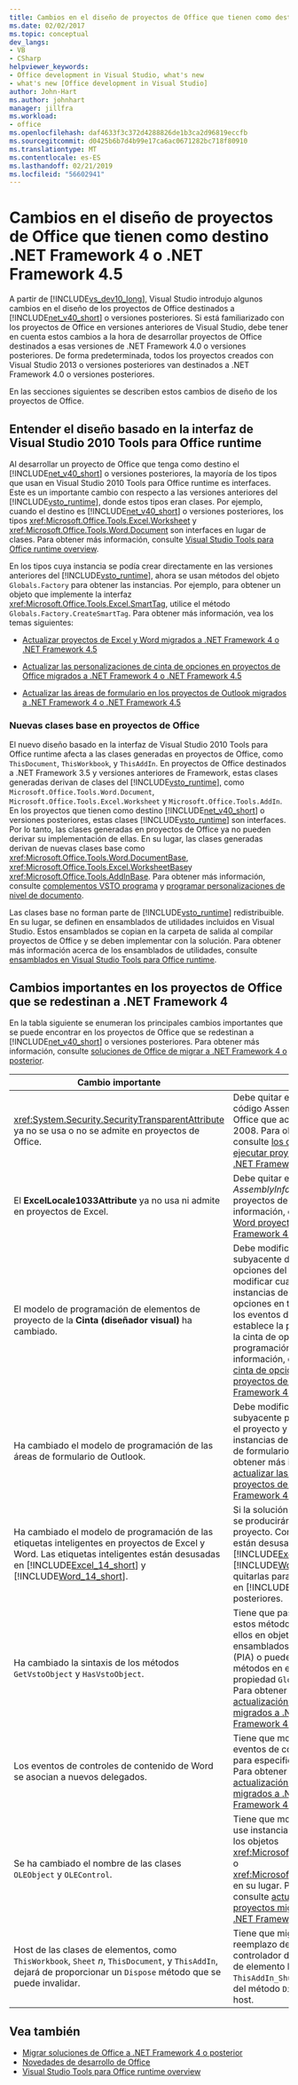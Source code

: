 ```yaml
---
title: Cambios en el diseño de proyectos de Office que tienen como destino .NET Framework
ms.date: 02/02/2017
ms.topic: conceptual
dev_langs:
- VB
- CSharp
helpviewer_keywords:
- Office development in Visual Studio, what's new
- what's new [Office development in Visual Studio]
author: John-Hart
ms.author: johnhart
manager: jillfra
ms.workload:
- office
ms.openlocfilehash: daf4633f3c372d4288826de1b3ca2d96819eccfb
ms.sourcegitcommit: d0425b6b7d4b99e17ca6ac0671282bc718f80910
ms.translationtype: MT
ms.contentlocale: es-ES
ms.lasthandoff: 02/21/2019
ms.locfileid: "56602941"
---
```

# <a name="changes-to-the-design-of-office-projects-that-target-the-net-framework-4-or-the-net-framework-45"></a>Cambios en el diseño de proyectos de Office que tienen como destino .NET Framework 4 o .NET Framework 4.5
  A partir de [!INCLUDE[vs_dev10_long](../sharepoint/includes/vs-dev10-long-md.md)], Visual Studio introdujo algunos cambios en el diseño de los proyectos de Office destinados a [!INCLUDE[net_v40_short](../sharepoint/includes/net-v40-short-md.md)] o versiones posteriores. Si está familiarizado con los proyectos de Office en versiones anteriores de Visual Studio, debe tener en cuenta estos cambios a la hora de desarrollar proyectos de Office destinados a esas versiones de .NET Framework 4.0 o versiones posteriores. De forma predeterminada, todos los proyectos creados con Visual Studio 2013 o versiones posteriores van destinados a .NET Framework 4.0 o versiones posteriores.

 En las secciones siguientes se describen estos cambios de diseño de los proyectos de Office.

## <a name="understand-the-interface-based-design-of-the-visual-studio-2010-tools-for-office-runtime"></a>Entender el diseño basado en la interfaz de Visual Studio 2010 Tools para Office runtime
 Al desarrollar un proyecto de Office que tenga como destino el [!INCLUDE[net_v40_short](../sharepoint/includes/net-v40-short-md.md)] o versiones posteriores, la mayoría de los tipos que usan en Visual Studio 2010 Tools para Office runtime es interfaces. Este es un importante cambio con respecto a las versiones anteriores del [!INCLUDE[vsto_runtime](../vsto/includes/vsto-runtime-md.md)], donde estos tipos eran clases. Por ejemplo, cuando el destino es [!INCLUDE[net_v40_short](../sharepoint/includes/net-v40-short-md.md)] o versiones posteriores, los tipos <xref:Microsoft.Office.Tools.Excel.Worksheet> y <xref:Microsoft.Office.Tools.Word.Document> son interfaces en lugar de clases. Para obtener más información, consulte [Visual Studio Tools para Office runtime overview](../vsto/visual-studio-tools-for-office-runtime-overview.md).

 En los tipos cuya instancia se podía crear directamente en las versiones anteriores del [!INCLUDE[vsto_runtime](../vsto/includes/vsto-runtime-md.md)], ahora se usan métodos del objeto `Globals.Factory` para obtener las instancias. Por ejemplo, para obtener un objeto que implemente la interfaz <xref:Microsoft.Office.Tools.Excel.SmartTag>, utilice el método `Globals.Factory.CreateSmartTag`. Para obtener más información, vea los temas siguientes:

-   [Actualizar proyectos de Excel y Word migrados a .NET Framework 4 o .NET Framework 4.5](../vsto/updating-excel-and-word-projects-that-you-migrate-to-the-dotnet-framework-4-or-the-dotnet-framework-4-5.md)

-   [Actualizar las personalizaciones de cinta de opciones en proyectos de Office migrados a .NET Framework 4 o .NET Framework 4.5](/visualstudio/vsto/update-ribbon-customizations-in-office-projects-to-migrate-to-dotnet-framework-4-or-4-5)

-   [Actualizar las áreas de formulario en los proyectos de Outlook migrados a .NET Framework 4 o .NET Framework 4.5](../vsto/updating-form-regions-in-outlook-projects-that-you-migrate-to-the-dotnet-framework-4-or-the-dotnet-framework-4-5.md)

### <a name="new-base-classes-in-office-projects"></a>Nuevas clases base en proyectos de Office
 El nuevo diseño basado en la interfaz de Visual Studio 2010 Tools para Office runtime afecta a las clases generadas en proyectos de Office, como `ThisDocument`, `ThisWorkbook`, y `ThisAddIn`. En proyectos de Office destinados a .NET Framework 3.5 y versiones anteriores de Framework, estas clases generadas derivan de clases del [!INCLUDE[vsto_runtime](../vsto/includes/vsto-runtime-md.md)], como `Microsoft.Office.Tools.Word.Document`, `Microsoft.Office.Tools.Excel.Worksheet` y `Microsoft.Office.Tools.AddIn`. En los proyectos que tienen como destino [!INCLUDE[net_v40_short](../sharepoint/includes/net-v40-short-md.md)] o versiones posteriores, estas clases [!INCLUDE[vsto_runtime](../vsto/includes/vsto-runtime-md.md)] son interfaces. Por lo tanto, las clases generadas en proyectos de Office ya no pueden derivar su implementación de ellas. En su lugar, las clases generadas derivan de nuevas clases base como <xref:Microsoft.Office.Tools.Word.DocumentBase>, <xref:Microsoft.Office.Tools.Excel.WorksheetBase>y <xref:Microsoft.Office.Tools.AddInBase>. Para obtener más información, consulte [complementos VSTO programa](../vsto/programming-vsto-add-ins.md) y [programar personalizaciones de nivel de documento](../vsto/programming-document-level-customizations.md).

 Las clases base no forman parte de [!INCLUDE[vsto_runtime](../vsto/includes/vsto-runtime-md.md)] redistribuible. En su lugar, se definen en ensamblados de utilidades incluidos en Visual Studio. Estos ensamblados se copian en la carpeta de salida al compilar proyectos de Office y se deben implementar con la solución. Para obtener más información acerca de los ensamblados de utilidades, consulte [ensamblados en Visual Studio Tools para Office runtime](../vsto/assemblies-in-the-visual-studio-tools-for-office-runtime.md).

## <a name="breaking-changes-in-office-projects-that-are-retargeted-to-the-net-framework-4"></a>Cambios importantes en los proyectos de Office que se redestinan a .NET Framework 4
 En la tabla siguiente se enumeran los principales cambios importantes que se puede encontrar en los proyectos de Office que se redestinan a [!INCLUDE[net_v40_short](../sharepoint/includes/net-v40-short-md.md)] o versiones posteriores. Para obtener más información, consulte [soluciones de Office de migrar a .NET Framework 4 o posterior](../vsto/migrating-office-solutions-to-the-dotnet-framework-4-or-later.md).

|Cambio importante|Consecuencia|
|---------------------|-----------------|
|<xref:System.Security.SecurityTransparentAttribute> ya no se usa o no se admite en proyectos de Office.|Debe quitar este atributo del archivo de código AssemblyInfo de los proyectos de Office que actualice desde Visual Studio 2008. Para obtener más información, consulte [los cambios requeridos para ejecutar proyectos de Office migrados a .NET Framework 4 o .NET Framework 4.5](../vsto/required-changes-to-run-office-projects-that-you-migrate-to-the-dotnet-framework-4-or-the-dotnet-framework-4-5.md).|
|El **ExcelLocale1033Attribute** ya no usa ni admite en proyectos de Excel.|Debe quitar este atributo desde el *AssemblyInfo* archivo de código en proyectos de Excel. Para obtener más información, consulte [actualización Excel y Word proyectos migrados a .NET Framework 4 o .NET Framework 4.5](../vsto/updating-excel-and-word-projects-that-you-migrate-to-the-dotnet-framework-4-or-the-dotnet-framework-4-5.md).|
|El modelo de programación de elementos de proyecto de la **Cinta (diseñador visual)** ha cambiado.|Debe modificar el archivo de código subyacente de los elementos de la cinta de opciones del proyecto. También debe modificar cualquier código que cree instancias de controles de cinta de opciones en tiempo de ejecución, controla los eventos de la cinta de opciones o establece la posición de un componente de la cinta de opciones mediante programación. Para obtener más información, consulte [personalizaciones de cinta de opciones de actualización en los proyectos de Office migrados a .NET Framework 4 o .NET Framework 4.5](/visualstudio/vsto/update-ribbon-customizations-in-office-projects-to-migrate-to-dotnet-framework-4-or-4-5).|
|Ha cambiado el modelo de programación de las áreas de formulario de Outlook.|Debe modificar el archivo de código subyacente para las áreas de formulario en el proyecto y cualquier código que cree instancias de determinadas clases de área de formulario en tiempo de ejecución. Para obtener más información, consulte [actualizar las áreas de formulario en los proyectos de Outlook migrados a .NET Framework 4 o .NET Framework 4.5](../vsto/updating-form-regions-in-outlook-projects-that-you-migrate-to-the-dotnet-framework-4-or-the-dotnet-framework-4-5.md).|
|Ha cambiado el modelo de programación de las etiquetas inteligentes en proyectos de Excel y Word. Las etiquetas inteligentes están desusadas en [!INCLUDE[Excel_14_short](../vsto/includes/excel-14-short-md.md)] y [!INCLUDE[Word_14_short](../vsto/includes/word-14-short-md.md)].|Si la solución utiliza etiquetas inteligentes, se producirán errores al compilar el proyecto. Como las etiquetas inteligentes están desusadas en [!INCLUDE[Excel_14_short](../vsto/includes/excel-14-short-md.md)] y [!INCLUDE[Word_14_short](../vsto/includes/word-14-short-md.md)], tiene que quitarlas para probar y depurar la solución en [!INCLUDE[vs_dev12](../vsto/includes/vs-dev12-md.md)] o versiones posteriores.|
|Ha cambiado la sintaxis de los métodos `GetVstoObject` y `HasVstoObject`.|Tiene que pasar el objeto `Globals.Factory` a estos métodos cuando obtenga acceso a ellos en objetos nativos desde los ensamblados de interoperabilidad primarios (PIA) o puede obtener acceso a estos métodos en el objeto devuelto por la propiedad `Globals.Factory` en el proyecto. Para obtener más información, consulte [actualización Excel y Word proyectos migrados a .NET Framework 4 o .NET Framework 4.5](../vsto/updating-excel-and-word-projects-that-you-migrate-to-the-dotnet-framework-4-or-the-dotnet-framework-4-5.md).|
|Los eventos de controles de contenido de Word se asocian a nuevos delegados.|Tiene que modificar el código que controle eventos de controles de contenido de Word para especificar los nuevos delegados. Para obtener más información, consulte [actualización Excel y Word proyectos migrados a .NET Framework 4 o .NET Framework 4.5](../vsto/updating-excel-and-word-projects-that-you-migrate-to-the-dotnet-framework-4-or-the-dotnet-framework-4-5.md).|
|Se ha cambiado el nombre de las clases `OLEObject` y `OLEControl`.|Tiene que modificar cualquier código que use instancias de estas clases para utilizar los objetos <xref:Microsoft.Office.Tools.Excel.ControlSite> o <xref:Microsoft.Office.Tools.Word.ControlSite> en su lugar. Para obtener más información, consulte [actualización Excel y Word proyectos migrados a .NET Framework 4 o .NET Framework 4.5](../vsto/updating-excel-and-word-projects-that-you-migrate-to-the-dotnet-framework-4-or-the-dotnet-framework-4-5.md).|
|Host de las clases de elementos, como `ThisWorkbook`, `Sheet` *n*, `ThisDocument`, y `ThisAddIn`, dejará de proporcionar un `Dispose` método que se puede invalidar.|Tiene que migrar cualquier código del reemplazo del método `Dispose` al controlador de eventos `Shutdown` de la clase de elemento host, por ejemplo, `ThisAddIn_Shutdown`, y quitar el reemplazo del método `Dispose` de la clase de elemento host.|

## <a name="see-also"></a>Vea también
- [Migrar soluciones de Office a .NET Framework 4 o posterior](../vsto/migrating-office-solutions-to-the-dotnet-framework-4-or-later.md)
- [Novedades de desarrollo de Office](https://msdn.microsoft.com/library/bf054af2-c896-4723-aa15-6381145b14bb)
- [Visual Studio Tools para Office runtime overview](../vsto/visual-studio-tools-for-office-runtime-overview.md)
